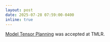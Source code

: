 ```yaml
---
layout: post
date: 2025-07-28 07:59:00-0400
inline: true
---
```


[Model Tensor Planning](https://sites.google.com/view/tensor-sampling/) was accepted at TMLR.
